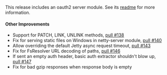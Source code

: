 This release includes an oauth2 server module. See its
[readme][oauth2] for more information.

[oauth2]: https://github.com/unfiltered/unfiltered/tree/master/oauth2

#### Other Improvements

* Support for PATCH, LINK, UNLINK methods, [pull #138][138]
* Fix for serving static files on Windows in netty-server module, [pull #140][140]
* Allow overriding the default Jetty async request timeout, [pull #143][143]
* Fix for FsResolver URL decoding of paths, [pull #146][146]
* If sent an empty auth header, basic auth extractor shouldn't blow up, [pull #147][147]
* Fix for bad gzip responses when response body is empty

[138]: https://github.com/unfiltered/unfiltered/pull/138
[140]: https://github.com/unfiltered/unfiltered/pull/140
[143]: https://github.com/unfiltered/unfiltered/pull/143
[146]: https://github.com/unfiltered/unfiltered/pull/146
[147]: https://github.com/unfiltered/unfiltered/pull/147
